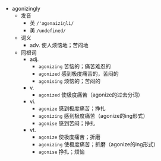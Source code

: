 - agonizingly
  - 发音
    - 英 `/'ægənaiziŋli/`
    - 美 `/undefined/`
  - 词义
    - adv. 使人烦恼地；苦闷地
  - 同根词
    - adj.
      - `agonizing` 苦恼的；痛苦难忍的
      - `agonized` 感到极度痛苦的，苦闷的
      - `agonising` 烦恼的；苦闷的
    - v.
      - `agonized` 使极度痛苦（agonize的过去分词）
    - vi.
      - `agonize` 感到极度痛苦；挣扎
      - `agonizing` 感到极度痛苦（agonize的ing形式）
      - `agonise` 感到苦闷；挣扎
    - vt.
      - `agonize` 使极度痛苦；折磨
      - `agonizing` 使极度痛苦；折磨（agonize的ing形式）
      - `agonise` 挣扎；烦恼
